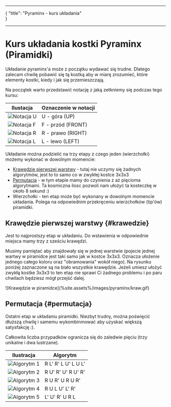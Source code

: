 ***
{
    "title": "Pyraminx - kurs układania"    
}
***
[up]:    %site.assets%/images/pyraminx/U.jpg "Pyraminx - notacja U"
[front]: %site.assets%/images/pyraminx/F.jpg "Pyraminx - notacja F"
[right]: %site.assets%/images/pyraminx/R.jpg "Pyraminx - notacja R"
[left]:  %site.assets%/images/pyraminx/L.jpg "Pyraminx - notacja L"

# Kurs układania kostki Pyraminx (Piramidki)

Układanie pyraminx'a może z początku wydawać się trudne. Dlatego zalecam chwilę pobawić się tą kostką aby w miarę zrozumieć, które elementy kostki, kiedy i jak się przemieszczają.

Na początek warto przedstawić notację z jaką zetkniemy się podczas tego kursu:


| Ilustacja           | Oznaczenie w notacji |
| ------------------- | -------------------- |
| ![Notacja U][up]    | U - góra (UP)        |
| ![Notacja F][front] | F - przód (FRONT)    |
| ![Notacja R][right] | R - prawo (RIGHT)    |
| ![Notacja L][left]  | L - lewo (LEFT)      |

Układanie można podzielić na trzy etapy z czego jeden (wierzchołki) możemy wykonać w dowolnym momencie:

 - [Krawędzie pierwszej warstwy](#krawedzie) - tutaj nie uczymy się żadnych algorytmów, jest to to samo co w zwykłej kostce 3x3x3
 - [Permutacja](#permutacja) - w tym etapie mamy do czynienia z aż pięcioma algorytmami. Ta kosmiczna ilosc pozwoli nam ułożyć ta kosteczkę w około 8 sekund :)
 - Wierzchołki - ten etap może być wykonany w dowolnym momencie układania. Polega na odpowiednim przekręceniu wierzchołków (tip'ów) piramidki.


## Krawędzie pierwszej warstwy {#krawedzie}

Jest to najprostszy etap w układaniu. Do wstawienia w odpowiednie miejsca mamy trzy z sześciu krawędzi.

Musimy pamiętać aby znajdowały się w jednej warstwie (pojecie jednej wartwy w piramidce jest taki samo jak w kostce 3x3x3. Oznacza ułożenie jednego całego koloru oraz "obramowania" wokół niego). Na rysunku poniżej zaznaczone są na biało wszystkie krawędzie. Jeżeli umiesz ułożyć zwykłą kostke 3x3x3 to ten etap nie sprawi Ci żadnego problemu i po paru chwilach będziesz mógł przejść dalej.

<p markdown=1 class="centered">
![Krawędzie w piramidce](%site.assets%/images/pyraminx/kraw.gif)
</p>

## Permutacja {#permutacja}

Ostatni etap w układaniu piramidki. Niezbyt trudny, można poświęcić dłuższą chwilę i samemu wykombinmować aby uzyskać większą satysfakcję :).

Całkowita liczba przypadków ogranicza się do zaledwie pięciu (trzy unikalne i dwa lustrzane).

| Ilustracja                                            | Algorytm            |
| ----------------------------------------------------- | ------------------- |
| ![Algorytm 1](%site.assets%/images/pyraminx/pll1.gif) | R L' R' L U' L U L' |
| ![Algorytm 2](%site.assets%/images/pyraminx/pll2.gif) | R U' R' U' R U' R'  |
| ![Algorytm 3](%site.assets%/images/pyraminx/pll3.gif) | R U R' U R U R'     |
| ![Algorytm 4](%site.assets%/images/pyraminx/pll4.gif) | R U L U' L' R'      |
| ![Algorytm 5](%site.assets%/images/pyraminx/pll5.gif) | L' U' R' U R L      |